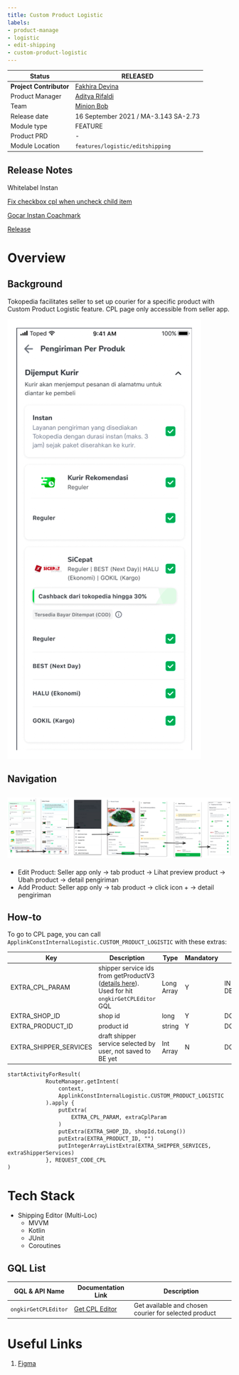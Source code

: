 ```yaml
---
title: Custom Product Logistic
labels:
- product-manage
- logistic
- edit-shipping
- custom-product-logistic
---
```



| **Status** | <!--start status:GREEN-->RELEASED<!--end status--> |
| --- | --- |
| **Project Contributor** | [Fakhira Devina](https://tokopedia.atlassian.net/wiki/people/61077e53b704b40068e80a8e?ref=confluence) |
| Product Manager | [Aditya Rifaldi](https://tokopedia.atlassian.net/wiki/people/603c7cf8333ff40070ba5f3c?ref=confluence) |
| Team | [Minion Bob](https://tokopedia.atlassian.net/people/team/2373d8a6-1afc-4f2a-aa7a-63855c273051) |
| Release date | 16 September 2021 / <!--start status:GREY-->MA-3.143<!--end status--> <!--start status:GREY-->SA-2.73<!--end status-->  |
| Module type | <!--start status:YELLOW-->FEATURE<!--end status--> |
| Product PRD | - |
| Module Location | `features/logistic/editshipping` |

## Release Notes

<!--start expand:20 Jan 2023 (MA-3.204/SA-2.134)-->
Whitelabel Instan
<!--end expand-->

<!--start expand:5 August 2022 (SA-2.116)-->
[Fix checkbox cpl when uncheck child item](https://tokopedia.atlassian.net/browse/AN-39565)
<!--end expand-->

<!--start expand:20 May 2022 (MA-3.175/SA-2.105)-->
[Gocar Instan Coachmark](https://tokopedia.atlassian.net/browse/AN-35180)
<!--end expand-->

<!--start expand:16 September 2021 (MA-3.143/SA-2.73)-->
[Release](https://tokopedia.atlassian.net/browse/AN-28150)
<!--end expand-->

# Overview

## Background

Tokopedia facilitates seller to set up courier for a specific product with Custom Product Logistic feature. CPL page only accessible from seller app. 

![](../res/customproductlogistic/background.png)

## Navigation

![](../res/customproductlogistic/navigation.png)
- 
- Edit Product: Seller app only → tab product → Lihat preview product → Ubah product → detail pengiriman
- Add Product: Seller app only → tab product → click icon + → detail pengiriman

## How-to

To go to CPL page, you can call `ApplinkConstInternalLogistic.CUSTOM_PRODUCT_LOGISTIC` with these extras:



| **Key** | **Description** | **Type** | **Mandatory** | **Status** |
| --- | --- | --- | --- | --- |
| EXTRA\_CPL\_PARAM | shipper service ids from getProductV3 ([details here](https://tokopedia.atlassian.net/wiki/spaces/PA/pages/2104460915/Tech+Plan+-+Whitelabel+Seller+Side#Adjustment-to-get-activated-CPL-from-BE-merchant)). Used for hit `ongkirGetCPLEditor` GQL | Long Array | Y | <!--start status:GREY-->IN DEVELOPMENT<!--end status-->  |
| EXTRA\_SHOP\_ID | shop id | long | Y | <!--start status:GREEN-->DONE<!--end status-->  |
| EXTRA\_PRODUCT\_ID | product id | string | Y | <!--start status:GREEN-->DONE<!--end status-->  |
| EXTRA\_SHIPPER\_SERVICES | draft shipper service selected by user, not saved to BE yet | Int Array | N | <!--start status:GREEN-->DONE<!--end status-->  |



```
startActivityForResult(
            RouteManager.getIntent(
                context,
                ApplinkConstInternalLogistic.CUSTOM_PRODUCT_LOGISTIC
            ).apply {
                putExtra(
                    EXTRA_CPL_PARAM, extraCplParam
                )
                putExtra(EXTRA_SHOP_ID, shopId.toLong())
                putExtra(EXTRA_PRODUCT_ID, "")
                putIntegerArrayListExtra(EXTRA_SHIPPER_SERVICES, extraShipperServices)
            }, REQUEST_CODE_CPL
)
```

# Tech Stack

- Shipping Editor (Multi-Loc)
  - MVVM
  - Kotlin
  - JUnit
  - Coroutines

## GQL List



| **GQL & API Name** | **Documentation Link** | **Description** |
| --- | --- | --- |
| `ongkirGetCPLEditor` | [Get CPL Editor](https://tokopedia.atlassian.net/wiki/spaces/LG/pages/2061927259/Get+CPL+Editor)  | Get available and chosen courier for selected product |

# Useful Links

1. [Figma](https://www.figma.com/file/FVDQo4TKYRYZQPqmXsvfyD/Shipping-Editor-x-Shipping-Selection-v2.3---Whitelabel-Instant-Service?node-id=1516%3A157356&t=7VlxIA4eWgPom0MN-0)